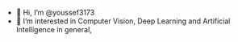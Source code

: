 - 👋 Hi, I’m @youssef3173
- 👀 I’m interested in Computer Vision, Deep Learning and Artificial Intelligence in general,



<!---
youssef3173/youssef3173 is a ✨ special ✨ repository because its `README.md` (this file) appears on your GitHub profile.
You can click the Preview link to take a look at your changes.
--->
